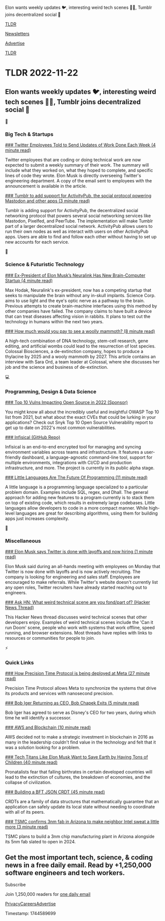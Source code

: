 Elon wants weekly updates 🐦, interesting weird tech scenes 👨‍💻, Tumblr joins decentralized social 🤝

[TLDR](/)

[Newsletters](/newsletters)

[Advertise](https://advertise.tldr.tech/)

[TLDR](/)

# TLDR 2022-11-22

## Elon wants weekly updates 🐦, interesting weird tech scenes 👨‍💻, Tumblr joins decentralized social 🤝

📱

### Big Tech & Startups

[### Twitter Employees Told to Send Updates of Work Done Each Week (4 minute read)](https://archive.ph/LxrCn?utm_source=tldrnewsletter)

Twitter employees that are coding or doing technical work are now expected to submit a weekly summary of their work. The summary will include what they worked on, what they hoped to complete, and specific lines of code they wrote. Elon Musk is directly overseeing Twitter's engineering department. A copy of the email sent to employees with the announcement is available in the article.

[### Tumblr to add support for ActivityPub, the social protocol powering Mastodon and other apps (3 minute read)](https://techcrunch.com/2022/11/21/tumblr-to-add-support-for-activitypub-the-social-protocol-powering-mastodon-and-other-apps/?utm_source=tldrnewsletter)

Tumblr is adding support for ActivityPub, the decentralized social networking protocol that powers several social networking services like Mastodon, Pixelfed, and PeerTube. The implementation will make Tumblr part of a larger decentralized social network. ActivityPub allows users to run their own nodes as well as interact with users on other ActivityPub apps. Users are able to find and follow each other without having to set up new accounts for each service.

🚀

### Science & Futuristic Technology

[### Ex-President of Elon Musk’s Neuralink Has New Brain-Computer Startup (4 minute read)](https://archive.ph/nna2H#selection-3473.23-3477.29?utm_source=tldrnewsletter)

Max Hodak, Neuralink's ex-president, now has a competing startup that seeks to manipulate the brain without any in-skull implants. Science Corp. aims to use light and the eye's optic nerve as a pathway to the brain. Previous attempts to create brain-machine interfaces using this method by other companies have failed. The company claims to have built a device that can treat diseases affecting vision in rabbits. It plans to test out the technology in humans within the next two years.

[### How much would you pay to see a woolly mammoth? (8 minute read)](https://archive.ph/5ZzZd?utm_source=tldrnewsletter)

A high-tech combination of DNA technology, stem-cell research, gene editing, and artificial wombs could lead to the resurrection of lost species. Colossal Biosciences, a de-extinction company, hopes to produce a thylacine by 2025 and a wooly mammoth by 2027. This article contains an interview with Sara Ord, a team leader at Colossal, where she discusses her job and the science and business of de-extinction.

💻

### Programming, Design & Data Science

[### Top 10 Vulns Impacting Open Source in 2022 (Sponsor)](https://go.snyk.io/snyk-top-10-open-source-vulnerabilities.html?utm_campaign=Snyk-Top-10-OS-2022&amp;utm_medium=Paid-Email&amp;utm_source=TLDR&amp;utm_content=snyk-top-10-open-source-vulnerabilities)

You might know all about the incredibly useful and insightful OWASP Top 10 list from 2021, but what about the exact CVEs that could be lurking in your applications? Check out Snyk Top 10 Open Source Vulnerability report to get up to date on 2022's most common vulnerabilities.

[### Infisical (GitHub Repo)](https://github.com/Infisical/infisical?utm_source=tldrnewsletter)

Infisical is an end-to-end encrypted tool for managing and syncing environment variables across teams and infrastructure. It features a user-friendly dashboard, a language-agnostic command-line tool, support for multiple environments, integrations with CI/CD and production infrastructure, and more. The project is currently in its public alpha stage.

[### Little Languages Are The Future Of Programming (11 minute read)](https://chreke.com/little-languages.html?utm_source=tldrnewsletter)

A little language is a programming language specialized to a particular problem domain. Examples include SQL, regex, and Dhall. The general approach for adding new features to a program currently is to stack them on top of existing code, which results in extremely large codebases. Little languages allow developers to code in a more compact manner. While high-level languages are great for describing algorithms, using them for building apps just increases complexity.

🎁

### Miscellaneous

[### Elon Musk says Twitter is done with layoffs and now hiring (1 minute read)](https://www.theverge.com/2022/11/21/23472025/elon-musk-twitter-hiring-again-ending-layoffs?utm_source=tldrnewsletter)

Elon Musk said during an all-hands meeting with employees on Monday that Twitter is now done with layoffs and is now actively recruiting. The company is looking for engineering and sales staff. Employees are encouraged to make referrals. While Twitter's website doesn't currently list any open roles, Twitter recruiters have already started reaching out to engineers.

[### Ask HN: What weird technical scene are you fond/part of? (Hacker News Thread)](https://news.ycombinator.com/item?id=33696216)

This Hacker News thread discusses weird technical scenes that other developers enjoy. Examples of weird technical scenes include the 'Can it run Doom' scene, people who work with systems that work offline, speed running, and browser extensions. Most threads have replies with links to resources or communities for people to join.

⚡

### Quick Links

[### How Precision Time Protocol is being deployed at Meta (27 minute read)](https://engineering.fb.com/2022/11/21/production-engineering/precision-time-protocol-at-meta/?utm_source=tldrnewsletter)

Precision Time Protocol allows Meta to synchronize the systems that drive its products and services with nanosecond precision.

[### Bob Iger Returning as CEO, Bob Chapek Exits (5 minute read)](https://www.hollywoodreporter.com/business/business-news/disney-bob-iger-returning-ceo-bob-chapek-exits-1235266823/?utm_source=tldrnewsletter)

Bob Iger has agreed to serve as Disney's CEO for two years, during which time he will identify a successor.

[### AWS and Blockchain (10 minute read)](https://www.tbray.org/ongoing/When/202x/2022/11/19/AWS-Blockchain?utm_source=tldrnewsletter)

AWS decided not to make a strategic investment in blockchain in 2016 as many in the leadership couldn't find value in the technology and felt that it was a solution looking for a problem.

[### Tech Titans Like Elon Musk Want to Save Earth by Having Tons of Children (40 minute read)](https://archive.ph/IheJc?utm_source=tldrnewsletter)

Pronatalists fear that falling birthrates in certain developed countries will lead to the extinction of cultures, the breakdown of economies, and the collapse of civilization.

[### Building a BFT JSON CRDT (45 minute read)](https://jzhao.xyz/posts/bft-json-crdt/?utm_source=tldrnewsletter)

CRDTs are a family of data structures that mathematically guarantee that an application can safely update its local state without needing to coordinate with all of its peers.

[### TSMC confirms 3nm fab in Arizona to make neighbor Intel sweat a little more (3 minute read)](https://www.theregister.com/2022/11/21/tsmc_3nm_fab_arizona/?utm_source=tldrnewsletter)

TSMC plans to build a 3nm chip manufacturing plant in Arizona alongside its 5nm fab slated to open in 2024.

## Get the most important tech, science, & coding news in a free daily email. Read by +1,250,000 software engineers and tech workers.

Subscribe

Join 1,250,000 readers for [one daily email](/api/latest/tech)

[Privacy](/privacy)[Careers](https://jobs.ashbyhq.com/tldr.tech)[Advertise](/tech/advertise)

Timestamp: 1744589699